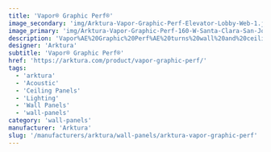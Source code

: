 ```yaml
---
title: 'Vapor® Graphic Perf®'
image_secondary: 'img/Arktura-Vapor-Graphic-Perf-Elevator-Lobby-Web-1.jpg-1600x1078.jpg'
image_primary: 'img/Arktura-Vapor-Graphic-Perf-160-W-Santa-Clara-San-Jose-CA_WEB_3-scaled.jpg'
description: 'Vapor%AE%20Graphic%20Perf%AE%20turns%20wall%20and%20ceiling%20tiles%20into%20a%20limitless%20canvas%2C%20combining%20the%20best%20aspects%20of%20two%20of%20Arktura%27s%20most%20popular%20offerings%20-%20Vapor%AE%20and%20Graphic%20Perf%AE%20-%20into%20one%20versatile%20system.%20Let%20Arktura%20apply%20its%20proprietary%2C%20algorithmic%20software%20and%20manufacturing%20expertise%20to%20transfer%20any%20image%20or%20pattern%20into%20perforated%20metal%20torsion%20spring%20panels.%20Like%20our%20Vapor%AE%20Family%20of%20Products%2C%20these%20are%20fully%20compatible%20with%20Arktura%27s%20Vertika%AE%20wall%20channel%20and%20standard%20grid%20systems%2C%20to%20make%20installation%20across%20walls%20and%20ceilings%20effortless.%20Add%20available%20custom%20color%2C%20Soft%20Sound%AE%20acoustic%20backer%20panels%2C%20and%20Arktura%27s%20integrated%20lighting%2C%20and%20the%20opportunities%20are%20truly%20endless.'
designer: 'Arktura'
subtitle: 'Vapor® Graphic Perf®'
href: 'https://arktura.com/product/vapor-graphic-perf/'
tags:
  - 'arktura'
  - 'Acoustic'
  - 'Ceiling Panels'
  - 'Lighting'
  - 'Wall Panels'
  - 'wall-panels'
category: 'wall-panels'
manufacturer: 'Arktura'
slug: '/manufacturers/arktura/wall-panels/arktura-vapor-graphic-perf'
---
```

